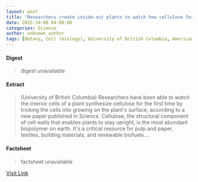 ```yaml
---
layout: post
title: "Researchers create inside-out plants to watch how cellulose forms"
date: 2015-10-08 04:00:00
categories: Science
author: unknown author
tags: [Botany, Cell (biology), University of British Columbia, American Association for the Advancement of Science, Cell wall, Life sciences, Biology, Artificial objects]
---
```



#### Digest
>digest unavailable

#### Extract
>(University of British Columbia) Researchers have been able to watch the interior cells of a plant synthesize cellulose for the first time by tricking the cells into growing on the plant's surface, according to a new paper published in Science. Cellulose, the structural component of cell walls that enables plants to stay upright, is the most abundant biopolymer on earth. It's a critical resource for pulp and paper, textiles, building materials, and renewable biofuels....

#### Factsheet
>factsheet unavailable

[Visit Link](http://www.eurekalert.org/pub_releases/2015-10/uobc-rci100815.php)


